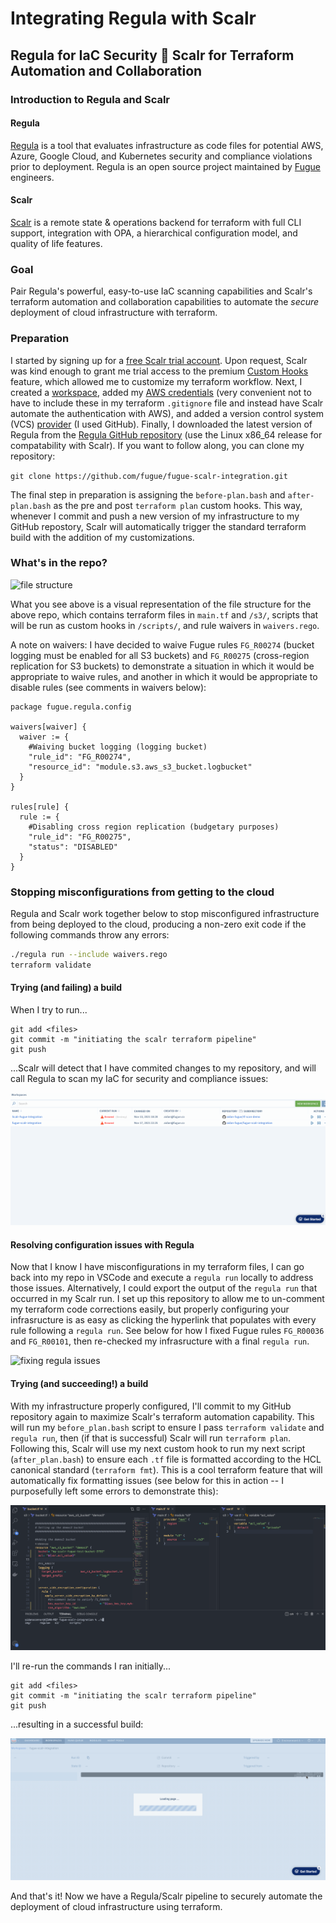# Integrating Regula with Scalr
## Regula for IaC Security :handshake: Scalr for Terraform Automation and Collaboration

### Introduction to Regula and Scalr
#### Regula
[Regula](https://regula.dev/index.html) is a tool that evaluates infrastructure as code files for potential AWS, Azure, Google Cloud, and Kubernetes security and compliance violations prior to deployment.
Regula is an open source project maintained by [Fugue](https://www.fugue.co/) engineers.

#### Scalr
[Scalr](https://www.scalr.com/) is a remote state & operations backend for terraform with full CLI support, integration with OPA, a hierarchical configuration model, and quality of life features.

### Goal
Pair Regula's powerful, easy-to-use IaC scanning capabilities and Scalr's terraform automation and collaboration capabilities to automate the *secure* deployment of cloud infrastructure with terraform.

### Preparation
I started by signing up for a [free Scalr trial account](https://scalr.io/#/public/signup). Upon request, Scalr was kind enough to grant me trial access to the premium [Custom Hooks](https://docs.scalr.com/en/latest/workspaces.html#custom-hooks) feature, which allowed me to customize my terraform workflow. Next, I created a [workspace](https://docs.scalr.com/en/latest/workspaces.html#create-workspace), added my [AWS credentials](https://docs.scalr.com/en/latest/cloud_credentials.html#provider-credentials) (very convenient not to have to include these in my terraform `.gitignore` file and instead have Scalr automate the authentication with AWS), and added a version control system (VCS) [provider](https://docs.scalr.com/en/latest/vcs_providers.html#vcs-providers) (I used GitHub). Finally, I downloaded the latest version of Regula from the [Regula GitHub repository](https://github.com/fugue/regula/releases) (use the Linux x86_64 release for compatability with Scalr). If you want to follow along, you can clone my repository:

```git clone https://github.com/fugue/fugue-scalr-integration.git```

The final step in preparation is assigning the `before-plan.bash` and `after-plan.bash` as the pre and post `terraform plan` custom hooks.
This way, whenever I commit and push a new version of my infrastructure to my GitHub repostory, Scalr will automatically trigger the standard terraform build with the addition of my customizations.

### What's in the repo?
![file structure](/img/tree.png "file structure")   

What you see above is a visual representation of the file structure for the above repo, which contains terraform files in `main.tf` and `/s3/`, scripts that will be run as custom hooks in `/scripts/`, and rule waivers in `waivers.rego`.

A note on waivers: I have decided to waive Fugue rules `FG_R00274` (bucket logging must be enabled for all S3 buckets) and `FG_R00275` (cross-region replication for S3 buckets) to demonstrate a situation in which it would be appropriate to waive rules, and another in which it would be appropriate to disable rules (see comments in waivers below):

```re
package fugue.regula.config

waivers[waiver] {
  waiver := {
    #Waiving bucket logging (logging bucket)
    "rule_id": "FG_R00274",
    "resource_id": "module.s3.aws_s3_bucket.logbucket"
  }
}

rules[rule] {
  rule := {
    #Disabling cross region replication (budgetary purposes)
    "rule_id": "FG_R00275",
    "status": "DISABLED"
  }
}
```

### Stopping misconfigurations from getting to the cloud
Regula and Scalr work together below to stop misconfigured infrastructure from being deployed to the cloud, producing a non-zero exit code if the following commands throw any errors:
```bash
./regula run --include waivers.rego
terraform validate
```

#### Trying (and failing) a build
When I try to run...
```
git add <files>
git commit -m "initiating the scalr terraform pipeline"
git push
```
...Scalr will detect that I have commited changes to my repository, and will call Regula to scan my IaC for security and compliance issues:

![failed build](/img/failed_build.gif "failed build")

#### Resolving configuration issues with Regula

Now that I know I have misconfigurations in my terraform files, I can go back into my repo in VSCode and execute a `regula run` locally to address those issues.
Alternatively, I could export the output of the `regula run` that occurred in my Scalr run.
I set up this repository to allow me to un-comment my terraform code corrections easily, but properly configuring your infrasructure is as easy as clicking the hyperlink that populates with every rule following a `regula run`.
See below for how I fixed Fugue rules `FG_R00036` and `FG_R00101`, then re-checked my infrasructure with a final `regula run`.

![fixing regula issues](/img/fixing_issues.gif "fixing issues")

#### Trying (and succeeding!) a build

With my infrastructure properly configured, I'll commit to my GitHub repository again to maximize Scalr's terraform automation capability.
This will run my `before_plan.bash` script to ensure I pass `terraform validate` and `regula run`, then (if that is successful) Scalr will run `terraform plan`.
Following this, Scalr will use my next custom hook to run my next script (`after_plan.bash`) to ensure each `.tf` file is formatted according to the HCL canonical standard (`terraform fmt`).
This is a cool terraform feature that will automatically fix formatting issues (see below for this in action -- I purposefully left some errors to demonstrate this):

![terraform fmt](/img/terraform_fmt.gif "proper .tf formatting")

I'll re-run the commands I ran initially...
```
git add <files>
git commit -m "initiating the scalr terraform pipeline"
git push
```
...resulting in a successful build:

![successful build](/img/successful_build.gif "successful build")

And that's it! Now we have a Regula/Scalr pipeline to securely automate the deployment of cloud infrastructure using terraform.
